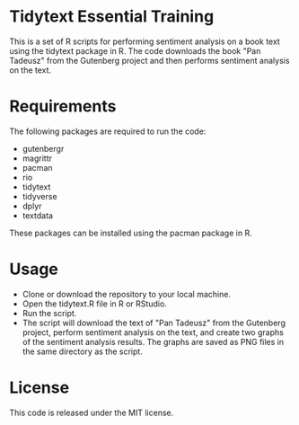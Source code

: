 # Tidytext Essential Training

This is a set of R scripts for performing sentiment analysis on a book text using the tidytext package in R. The code downloads the book "Pan Tadeusz" from the Gutenberg project and then performs sentiment analysis on the text.

# Requirements

The following packages are required to run the code:

- gutenbergr
- magrittr
- pacman
- rio
- tidytext
- tidyverse
- dplyr
- textdata

These packages can be installed using the pacman package in R.

# Usage

- Clone or download the repository to your local machine.
- Open the tidytext.R file in R or RStudio.
- Run the script.
- The script will download the text of "Pan Tadeusz" from the Gutenberg project, perform sentiment analysis on the text, and create two graphs of the sentiment analysis results. The graphs are saved as PNG files in the same directory as the script.

# License

This code is released under the MIT license.
